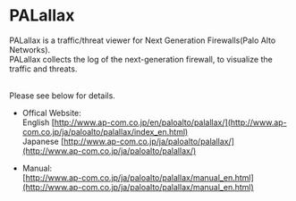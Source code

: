 # PALallax

PALallax is a traffic/threat viewer for Next Generation Firewalls(Palo Alto Networks).<br>
PALallax collects the log of the next-generation firewall, to visualize the traffic and threats.

<br>
Please see below for details.

+ Offical Website:<br>
 English  [http://www.ap-com.co.jp/en/paloalto/palallax/](http://www.ap-com.co.jp/ja/paloalto/palallax/index_en.html) <br>
 Japanese [http://www.ap-com.co.jp/ja/paloalto/palallax/](http://www.ap-com.co.jp/ja/paloalto/palallax/)

+ Manual:<br>
[http://www.ap-com.co.jp/ja/paloalto/palallax/manual_en.html](http://www.ap-com.co.jp/ja/paloalto/palallax/manual_en.html)
